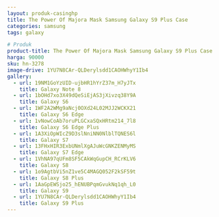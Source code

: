 ```yaml
---
layout: produk-casinghp
title: The Power Of Majora Mask Samsung Galaxy S9 Plus Case
categories: samsung
tags: galaxy

# Produk
product-title: The Power Of Majora Mask Samsung Galaxy S9 Plus Case
harga: 90000
sku: hn-3278
image-drive: 1YU7N8CAr-QLDerylsdd1CAOHWhyY1Ib4
gallery:
  - url: 19NM1GoYzUID-ujbHR1hYrZ37m_H7yJTx
    title: Galaxy Note 8
  - url: 1bOHd7xo3X49dQeSiEjAS3jXivzq38Y9A
    title: Galaxy S6
  - url: 1WF2A2WMg9aNcj0OXd24L02MJJ2WCKX21
    title: Galaxy S6 Edge
  - url: 1vNowCoAb7oruPLGCxaSQxHRtm214_7l8
    title: Galaxy S6 Edge Plus
  - url: 1A3XiOpWIcZ9D3slNniNN0NlblTQNES6l
    title: Galaxy S7
  - url: 13FHxHIR3ExbUNmlXgAJuWcGNKZENMyMS
    title: Galaxy S7 Edge
  - url: 1VhNA97qUFm8SF5CAkWqGupCH_RCrKLV6
    title: Galaxy S8
  - url: 1o9AgtbVi5nZ1ve5C4MAGQ052F2kSF59t
    title: Galaxy S8 Plus
  - url: 1AaGpEWSjo25_hENUBPqmGvukNq1qh_L0
    title: Galaxy S9
  - url: 1YU7N8CAr-QLDerylsdd1CAOHWhyY1Ib4
    title: Galaxy S9 Plus
---
```

